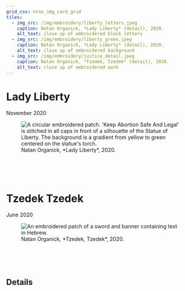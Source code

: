 ```yaml
---
grid_css: ntno_img_card_grid
tiles: 
  - img_src: /img/embroidery/liberty_letters.jpeg
    caption: Natan Organick, *Lady Liberty* (detail), 2020.
    alt_text: close up of embroidered block letters
  - img_src: /img/embroidery/liberty_green.jpeg
    caption: Natan Organick, *Lady Liberty* (detail), 2020.
    alt_text: close up of embroidered background
  - img_src: /img/embroidery/justice_detail.jpeg
    caption: Natan Organick, *Tzedek, Tzedek* (detail), 2020.
    alt_text: close up of embroidered work
---
```


# Lady Liberty
November 2020

<figure markdown>
  <img
    src="/img/embroidery/lady_liberty.jpeg"
    alt="A circular embroidered patch.  'Keep Abortion Safe And Legal' is stitched in all caps in front of a silhouette of the Statue of Liberty.  The background is a gradient from yellow to green centered on the statue's torch."/>
  <figcaption markdown>Natan Organick, *Lady Liberty*, 2020.</figcaption>
</figure>

<br>
<br>
<br>

# Tzedek Tzedek
June 2020

<figure markdown>
  <img
    src="/img/embroidery/justice.jpeg"
    alt="An embroidered patch of a sword and banner containing text in Hebrew."/>
  <figcaption markdown>Natan Organick, *Tzedek, Tzedek*, 2020.</figcaption>
</figure>


<br>
<br>
<br>

## Details
